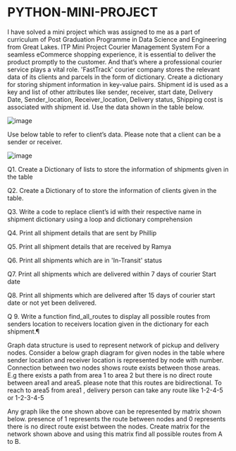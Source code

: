 # PYTHON-MINI-PROJECT
I have solved a mini project which was assigned to me as a part of curriculum of Post Graduation Programme in Data Science and Engineering from Great Lakes.
ITP Mini Project
Courier Management System
For a seamless eCommerce shopping experience, it is essential to deliver the product promptly to the customer. And that’s where a professional courier service plays a vital role. 'FastTrack' courier company stores the relevant data of its clients and parcels in the form of dictionary. Create a dictionary for storing shipment information in key-value pairs. Shipment id is used as a key and list of other attributes like sender, receiver, start date, Delivery Date, Sender_location, Receiver_location, Delivery status, Shipping cost is associated with shipment id. Use the data shown in the table below.

![image](https://user-images.githubusercontent.com/49452178/126747566-2cd7bb86-5002-4488-9f7b-0145323e6a1c.png)
 
Use below table to refer to client’s data. Please note that a client can be a sender or receiver.



![image](https://user-images.githubusercontent.com/49452178/126747623-b0ea186d-5c35-4892-adfa-0c1255ae343a.png)


 
Q1. Create a Dictionary of lists to store the information of shipments given in the table

Q2. Create a Dictionary of to store the information of clients given in the table.

Q3. Write a code to replace client’s id with their respective name in shipment dictionary using a loop and dictionary comprehension

Q4. Print all shipment details that are sent by Phillip

Q5. Print all shipment details that are received by Ramya

Q6. Print all shipments which are in 'In-Transit' status

Q7. Print all shipments which are delivered within 7 days of courier Start date

Q8. Print all shipments which are delivered after 15 days of courier start date or not yet been delivered.

Q 9. Write a function find_all_routes to display all possible routes from senders location to receivers location given in the dictionary for each shipment.¶

Graph data structure is used to represent network of pickup and delivery nodes. Consider a below graph diagram for given nodes in the table where sender location and receiver location is represented by node with number.
Connection between two nodes shows route exists between those areas. E.g there exists a path from area 1 to area 2 but there is no direct route between area1 and area5. please note that this routes are bidirectional.
To reach to area5 from area1 , delivery person can take any route like 1-2-4-5 or 1-2-3-4-5


 
Any graph like the one shown above can be represented by matrix shown below. presence of 1 represents the route between nodes and 0 represents there is no direct route exist between the nodes. Create matrix for the network shown above and using this matrix find all possible routes from A to B. 
 


